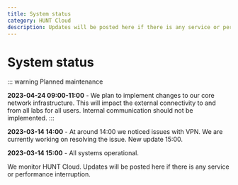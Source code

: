 ```yaml
---
title: System status
category: HUNT Cloud
description: Updates will be posted here if there is any service or performance interruption.
---
```


# System status


::: warning Planned maintenance

**2023-04-24 09:00-11:00** - We plan to implement changes to our core network infrastructure. This will impact the external connectivity to and from all labs for all users. Internal communication should not be implemented. 
:::

**2023-03-14 14:00** - At around 14:00 we noticed issues with VPN. We are currently working on resolving the issue. New update 15:00.

**2023-03-14 15:00** - All systems operational.

<!--



# Colors

- Green (tip) = operational.
- Yellow (warning) = reduced performance.
- Red (danger) = some or all services are inaccessible.

# Example statement

Reduced performance reported. We are investigating. Next update expected 14:30.


# Statement construction

1. State what's reported, such as
   - Reduced performance reported.
   - Inaccessible labs reported.
   - Connection difficulties reported.

2. State what we are doing, such as
   - We are investigating.
   - We will start to investigate first thing in the morning.

3. State next expected info update, such as
   - Next update expected (e.g. 30 min after statement)

# Color example: GREEN

::: tip All systems
Operational
:::

# Color example: ORANGE

::: warning All systems
**2020-00-00 22:46** - Reduced performance reported. We are investigating. Next update expected 23:30.
:::

# Color example: RED

::: danger Lab access
**2020-00-00 22:46** - Some or all labs are inaccsessible. We are investigating. Next update expected 23:30.
:::

::: danger All systems
Shut off.
:::


::: warning Selected labs
**2023-02-27 13:21** - We have located memory error in one physical machine. This will affect the availability of lab machines located here. We plan for a restart and/or migration of labs to a new physical machine. New update 15:00.
:::

-->

We monitor HUNT Cloud. Updates will be posted here if there is any service or performance interruption.

